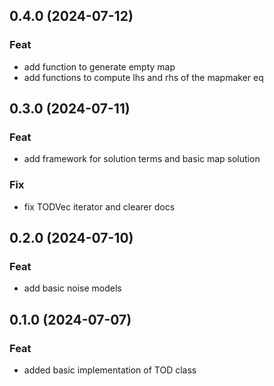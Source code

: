 ## 0.4.0 (2024-07-12)

### Feat

- add function to generate empty map
- add functions to compute lhs and rhs of the mapmaker eq

## 0.3.0 (2024-07-11)

### Feat

- add framework for solution terms and basic map solution

### Fix

- fix TODVec iterator and clearer docs

## 0.2.0 (2024-07-10)

### Feat

- add basic noise models

## 0.1.0 (2024-07-07)

### Feat

- added basic implementation of TOD class
